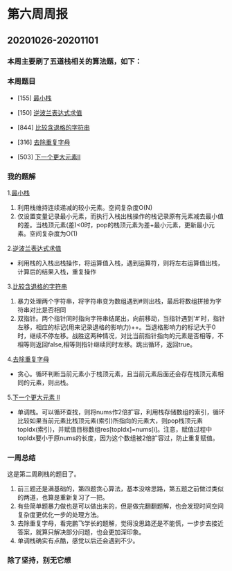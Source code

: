 # 第六周周报
## 20201026-20201101
### 本周主要刷了五道栈相关的算法题，如下：


### 本周题目

- [155] [最小栈](https://leetcode-cn.com/problems/min-stack/)

- [150] [逆波兰表达式求值](https://leetcode-cn.com/problems/evaluate-reverse-polish-notation/)

- [844] [比较含退格的字符串](https://leetcode-cn.com/problems/backspace-string-compare/)

- [316] [去除重复字母](https://leetcode-cn.com/problems/remove-duplicate-letters/[[503]])

- [503] [下一个更大元素II](https://leetcode-cn.com/problems/next-greater-element-ii/)

### 我的题解
1.[最小栈](https://github.com/hjtcn/qiusuo-algorithm-team/blob/master/lm-js/43-155%E6%9C%80%E5%B0%8F%E6%A0%88.js)

 1. 利用栈维持连续递减的较小元素。空间复杂度O(N)
 2. 仅设置变量记录最小元素，而执行入栈出栈操作的栈记录原有元素减去最小值的差。当栈顶元素(差)<0时，pop的栈顶元素为差+最小元素，更新最小元素。空间复杂度为O(1)

2.[逆波兰表达式求值](https://github.com/hjtcn/qiusuo-algorithm-team/blob/master/lm-js/44-150%E9%80%86%E6%B3%A2%E5%85%B0%E8%A1%A8%E8%BE%BE%E5%BC%8F%E6%B1%82%E5%80%BC.js)

 - 利用栈的入栈出栈操作，将运算值入栈，遇到运算符，则将左右运算值出栈，计算后的结果入栈，重复操作 

3.[比较含退格的字符串](https://github.com/hjtcn/qiusuo-algorithm-team/blob/master/lm-js/45-844%E6%AF%94%E8%BE%83%E5%90%AB%E9%80%80%E6%A0%BC%E7%9A%84%E5%AD%97%E7%AC%A6%E4%B8%B2.js)

 1. 暴力处理两个字符串，将字符串变为数组遇到#则出栈，最后将数组拼接为字符串对比是否相同
 2. 双指针。两个指针同时指向字符串结尾出，向前移动，当指针遇到'#'时，指针左移，相应的标记(用来记录退格的影响力)++。当退格影响力的标记大于0时，继续不停左移。战胜这两种情况，对比当前指针指向的元素是否相等，不相等则返回false,相等则指针继续同时左移。跳出循环，返回true。
   
4.[去除重复字母](https://github.com/hjtcn/qiusuo-algorithm-team/blob/master/lm-js/46-316%E5%8E%BB%E9%99%A4%E9%87%8D%E5%A4%8D%E5%AD%97%E6%AF%8D.js)

 - 贪心。循环判断当前元素小于栈顶元素，且当前元素后面还会存在栈顶元素相同的元素，则出栈。
  
5.[下一个更大元素 II](https://github.com/hjtcn/qiusuo-algorithm-team/blob/master/lm-js/47-503%E4%B8%8B%E4%B8%80%E4%B8%AA%E6%9B%B4%E5%A4%A7%E5%85%83%E7%B4%A0II.js)

- 单调栈。可以循环查找，则将nums作2倍扩容，利用栈存储数组的索引，循环比较如果当前元素比栈顶元素(索引)所指向的元素大，则pop栈顶元素topIdx(索引)，并赋值目标数组res[topIdx]=nums[i]。注意，赋值过程中topIdx要小于原nums的长度，因为这个数组被2倍扩容过，防止重复赋值。



### 一周总结

   这是第二周刷栈的题目了。

   1. 前三题还是满基础的，第四题贪心算法，基本没啥思路，第五题之前做过类似的两道，也算是重新复习了一把。
   2. 有些简单题暴力做也是可以做出来的，但是做完翻翻题解，也会发现时间空间复杂度更优化一步的处理方法。
   3. 去除重复字母，看完鹏飞学长的题解，觉得没思路还是不能慌，一步步去接近答案，就算只解决部分问题，也会更加深印象。
   4. 单调栈确实有点酷，感觉以后还会遇到不少。
    
### 除了坚持，别无它想
